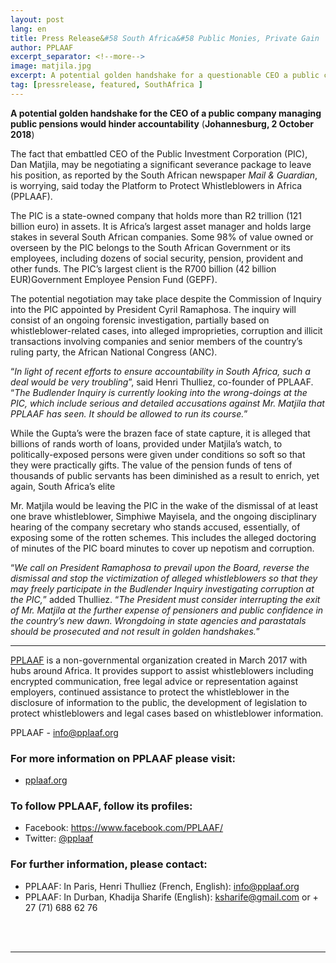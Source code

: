 ```yaml
---
layout: post
lang: en
title: Press Release&#58 South Africa&#58 Public Monies, Private Gain
author: PPLAAF
excerpt_separator: <!--more-->
image: matjila.jpg
excerpt: A potential golden handshake for a questionable CEO a public company managing billion in public pensions. 
tag: [pressrelease, featured, SouthAfrica ]
---
```


**A potential golden handshake for the CEO of a public company managing public pensions would hinder accountability**
(**Johannesburg, 2 October 2018**) 

The fact that embattled CEO of the Public Investment Corporation (PIC), Dan Matjila, may be negotiating a significant severance package to leave his position, as reported by the South African newspaper _Mail & Guardian_, is worrying, said today the Platform to Protect Whistleblowers in Africa (PPLAAF).

The PIC is a state-owned company that holds more than R2 trillion (121 billion euro) in assets. It is Africa’s largest asset manager and holds large stakes in several South African companies. Some 98% of value owned or overseen by the PIC belongs to the South African Government or its employees, including dozens of social security, pension, provident and other funds. The PIC’s largest client is the R700 billion (42 billion EUR)Government Employee Pension Fund (GEPF).

The potential negotiation may take place despite the Commission of Inquiry into the PIC appointed by President Cyril Ramaphosa. The inquiry will consist of an ongoing forensic investigation, partially based on whistleblower-related cases, into alleged improprieties, corruption and illicit transactions involving companies and senior members of the country’s ruling party, the African National Congress (ANC).

“_In light of recent efforts to ensure accountability in South Africa, such a deal would be very troubling_”, said Henri Thulliez, co-founder of PPLAAF. “_The Budlender Inquiry is currently looking into the wrong-doings at the PIC, which include serious and detailed accusations against Mr. Matjila that PPLAAF has seen. It should be allowed to run its course._”

While the Gupta’s were the brazen face of state capture, it is alleged that billions of rands worth of loans, provided under Matjila’s watch, to politically-exposed persons were given under conditions so soft so that they were practically gifts. The value of the pension funds of tens of thousands of public servants has been diminished as a result to enrich, yet again, South Africa’s elite

Mr. Matjila would be leaving the PIC in the wake of the dismissal of at least one brave whistleblower, Simphiwe Mayisela, and the ongoing disciplinary hearing of the company secretary who stands accused, essentially, of exposing some of the rotten schemes. This includes the alleged doctoring of minutes of the PIC board minutes to cover up nepotism and corruption.

“_We call on President Ramaphosa to prevail upon the Board, reverse the dismissal and stop the victimization of alleged whistleblowers so that they may freely participate in the Budlender Inquiry investigating corruption at the PIC,_” added Thulliez. “_The President must consider interrupting the exit of Mr. Matjila at the further expense of pensioners and public confidence in the country’s new dawn. Wrongdoing in state agencies and parastatals should be prosecuted and not result in golden handshakes._”

-------

[PPLAAF](https://pplaaf.org) is a non-governmental organization created in March 2017 with hubs around Africa. It provides support to assist whistleblowers including encrypted communication, free legal advice or representation against employers, continued assistance to protect the whistleblower in the disclosure of information to the public, the development of legislation to protect whistleblowers and legal cases based on whistleblower information.

PPLAAF - info@pplaaf.org


### For more information on PPLAAF please visit:
- [pplaaf.org](https://pplaaf.org)


### To follow PPLAAF, follow its profiles:
- Facebook: <https://www.facebook.com/PPLAAF/>
- Twitter: [@pplaaf](https://twitter.com/pplaaf)

### For further information, please contact:
- PPLAAF: In Paris, Henri Thulliez (French, English): [info@pplaaf.org](mailto:info@pplaaf.org)
- PPLAAF: In Durban, Khadija Sharife (English): [ksharife@gmail.com](mailto:ksharife@gmail.com) or + 27 (71) 688 62 76

<br>
<br>

----------------------
